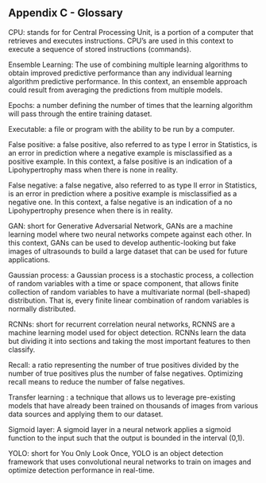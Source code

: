 ## Appendix C - Glossary

CPU: stands for for Central Processing Unit, is a portion of a computer that retrieves and executes instructions. CPU’s are used in this context to execute a sequence of stored instructions (commands). 

Ensemble Learning: The use of combining multiple learning algorithms to obtain improved predictive performance than any individual learning algorithm predictive performance. In this context, an ensemble approach could result from averaging the predictions from multiple models.

Epochs: a number defining the number of times that the learning algorithm will pass through the entire training dataset. 

Executable: a file or program with the ability to be run by a computer.

False positive: a false positive, also referred to as type I error in Statistics, is an error in prediction where a negative example is misclassified as a positive example. In this context, a false positive is an indication of a Lipohypertrophy mass when there is none in reality. 

False negative: a false negative, also referred to as type II error in Statistics, is an error in prediction where a positive example is misclassified as a negative one. In this context, a false negative is an indication of a no Lipohypertrophy presence when there is in reality. 

GAN: short for Generative Adversarial Network, GANs are a machine learning model where two neural networks compete against each other. In this context, GANs can be used to develop authentic-looking but fake images of ultrasounds to build a large dataset that can be used for future applications. 

Gaussian process: a Gaussian process is a stochastic process, a collection of random variables with a time or space component, that allows finite collection of random variables to have a multivariate normal (bell-shaped) distribution. That is, every finite linear combination of random variables is normally distributed.

RCNNs: short for recurrent correlation neural networks, RCNNS are a machine learning model used for object detection. RCNNs learn the data but dividing it into sections and taking the most important features to then classify.

Recall: a ratio representing the number of true positives divided by the number of true positives plus the number of false negatives. Optimizing recall means to reduce the number of false negatives.

Transfer learning : a technique that allows us to leverage pre-existing models that have already been trained on thousands of images from various data sources and applying them to our dataset.

Sigmoid layer: A sigmoid layer in a neural network applies a sigmoid function to the input such that the output is bounded in the interval (0,1).

YOLO: short for You Only Look Once, YOLO is an object detection framework that uses convolutional neural networks to train on images and optimize detection performance in real-time. 



